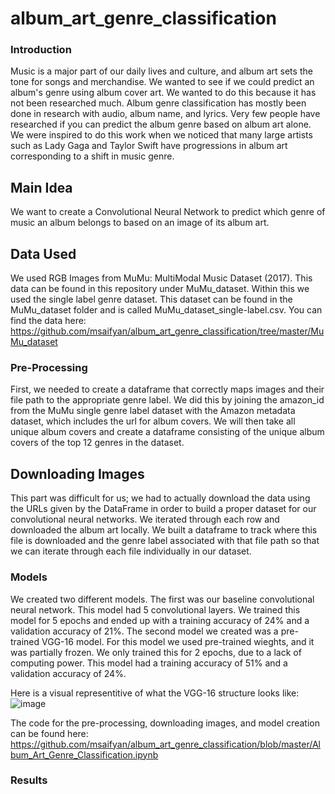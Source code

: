 # album_art_genre_classification

### Introduction
Music is a major part of our daily lives and culture, and album art sets the tone for songs and merchandise. We wanted to see if we could predict an album's genre using album cover art. We wanted to do this because it has not been researched much. Album genre classification has mostly been done in research with audio, album name, and lyrics. Very few people have researched if you can predict the album genre based on album art alone. We were inspired to do this work when we noticed that many large artists such as Lady Gaga and Taylor Swift have progressions in album art corresponding to a shift in music genre.

## Main Idea 
We want to create a Convolutional Neural Network to predict which genre of music an album belongs to based on an image of its album art. 

## Data Used
We used RGB Images from MuMu: MultiModal Music Dataset (2017). This data can be found in this repository under MuMu_dataset. Within this we used the single label genre dataset. This dataset can be found in the MuMu_dataset folder and is called MuMu_dataset_single-label.csv.
You can find the data here: https://github.com/msaifyan/album_art_genre_classification/tree/master/MuMu_dataset

### Pre-Processing
First, we needed to create a dataframe that correctly maps images and their file path to the appropriate genre label. We did this by joining the amazon_id from the MuMu single genre label dataset with the Amazon metadata dataset, which includes the url for album covers. We will then take all unique album covers and create a dataframe consisting of the unique album covers of the top 12 genres in the dataset.

## Downloading Images
This part was difficult for us; we had to actually download the data using the URLs given by the DataFrame in order to build a proper dataset for our convolutional neural networks. We iterated through each row and downloaded the album art locally. We built a dataframe to track where this file is downloaded and the genre label associated with that file path so that we can iterate through each file individually in our dataset.

### Models
We created two different models. The first was our baseline convolutional neural network. This model had 5 convolutional layers. We trained this model for 5 epochs and ended up with a training accuracy of 24% and a validation accuracy of 21%. The second model we created was a pre-trained VGG-16 model. For this model we used pre-trained wieghts, and it was partially frozen. We only trained this for 2 epochs, due to a lack of computing power. This model had a training accuracy of 51% and a validation accuracy of 24%.

Here is a visual representitive of what the VGG-16 structure looks like: 
![image](https://user-images.githubusercontent.com/47399887/176247533-f3f727cb-de7c-4bd6-bb4e-657a3a70be7c.png)

The code for the pre-processing, downloading images, and model creation can be found here: https://github.com/msaifyan/album_art_genre_classification/blob/master/Album_Art_Genre_Classification.ipynb


### Results
